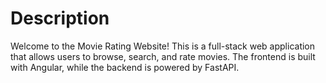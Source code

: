 # Description
Welcome to the Movie Rating Website! This is a full-stack web application that allows users to browse, search, and rate movies. 
The frontend is built with Angular, while the backend is powered by FastAPI.
